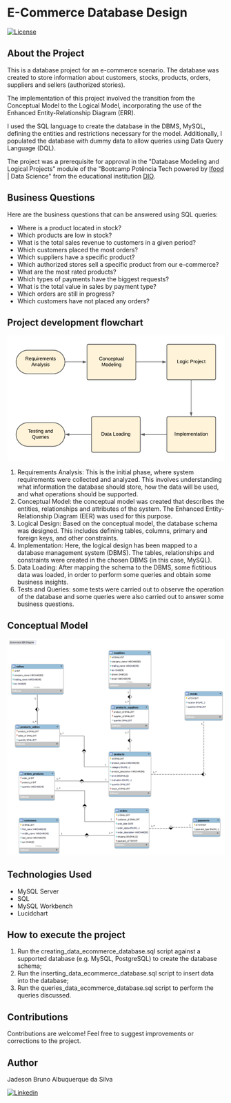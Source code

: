 # E-Commerce Database Design 

[![License](https://img.shields.io/npm/l/react)](https://github.com/JadesonBruno/ecommerce-database-design/blob/main/LICENSE) 

## About the Project

This is a database project for an e-commerce scenario. The database was created to store information about customers, stocks, products, orders, suppliers and sellers (authorized stories).

The implementation of this project involved the transition from the Conceptual Model to the Logical Model, incorporating the use of the Enhanced Entity-Relationship Diagram (ERR).

I used the SQL language to create the database in the DBMS, MySQL, defining the entities and restrictions necessary for the model. Additionally, I populated the database with dummy data to allow queries using Data Query Language (DQL).

The project was a prerequisite for approval in the "Database Modeling and Logical Projects" module of the "Bootcamp Potência Tech powered by [Ifood](https://www.ifood.com.br/) | Data Science" from the educational institution [DIO](https://www.dio.me/).

## Business Questions

Here are the business questions that can be answered using SQL queries:

- Where is a product located in stock?
- Which products are low in stock?
- What is the total sales revenue to customers in a given period?
- Which customers placed the most orders?
- Which suppliers have a specific product?
- Which authorized stores sell a specific product from our e-commerce?
- What are the most rated products?
- Which types of payments have the biggest requests?
- What is the total value in sales by payment type?
- Which orders are still in progress?
- Which customers have not placed any orders?



## Project development flowchart
![Project Development Flowchart](https://github.com/JadesonBruno/ecommerce-database-design/blob/main/assets/project_development_flowchart.png)

1. Requirements Analysis: This is the initial phase, where system requirements were collected and analyzed. This involves understanding what information the database should store, how the data will be used, and what operations should be supported.
2. Conceptual Model: the conceptual model was created that describes the entities, relationships and attributes of the system. The Enhanced Entity-Relationship Diagram (EER) was used for this purpose.
3. Logical Design: Based on the conceptual model, the database schema was designed. This includes defining tables, columns, primary and foreign keys, and other constraints.
4. Implementation: Here, the logical design has been mapped to a database management system (DBMS). The tables, relationships and constraints were created in the chosen DBMS (in this case, MySQL).
5. Data Loading: After mapping the schema to the DBMS, some fictitious data was loaded, in order to perform some queries and obtain some business insights.
6. Tests and Queries: some tests were carried out to observe the operation of the database and some queries were also carried out to answer some business questions.

## Conceptual Model
![Modelo Conceitual](https://github.com/JadesonBruno/ecommerce-database-design/blob/main/assets/ecommerce_eer_diagram.png)

## Technologies Used

- MySQL Server
- SQL
- MySQL Workbench
- Lucidchart

## How to execute the project

1. Run the creating_data_ecommerce_database.sql script against a supported database (e.g. MySQL, PostgreSQL) to create the database schema;
2. Run the inserting_data_ecommerce_database.sql script to insert data into the database;
3. Run the queries_data_ecommerce_database.sql script to perform the queries discussed.

## Contributions

Contributions are welcome! Feel free to suggest improvements or corrections to the project.

## Author

Jadeson Bruno Albuquerque da Silva

[![Linkedin](https://img.shields.io/badge/LinkedIn-0077B5?style=for-the-badge&logo=linkedin&logoColor=white)](https://www.linkedin.com/in/jadeson-bruno-228450101/)

